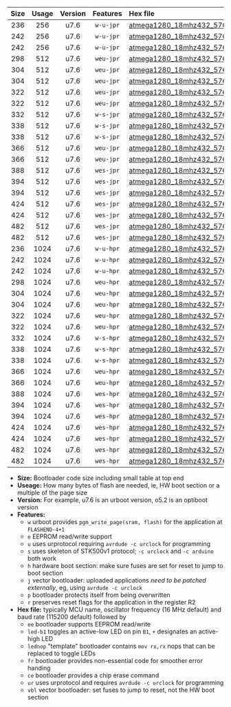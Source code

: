 |Size|Usage|Version|Features|Hex file|
|:-:|:-:|:-:|:-:|:--|
|236|256|u7.6|`w-u-jpr`|[atmega1280_18mhz432_57600bps_ur_vbl.hex](https://raw.githubusercontent.com/stefanrueger/urboot/main//atmega1280_18mhz432_57600bps_ur_vbl.hex)|
|242|256|u7.6|`w-u-jpr`|[atmega1280_18mhz432_57600bps_led+b7_ur_vbl.hex](https://raw.githubusercontent.com/stefanrueger/urboot/main//atmega1280_18mhz432_57600bps_led+b7_ur_vbl.hex)|
|242|256|u7.6|`w-u-jpr`|[atmega1280_18mhz432_57600bps_lednop_ur_vbl.hex](https://raw.githubusercontent.com/stefanrueger/urboot/main//atmega1280_18mhz432_57600bps_lednop_ur_vbl.hex)|
|298|512|u7.6|`weu-jpr`|[atmega1280_18mhz432_57600bps_ee_ur_vbl.hex](https://raw.githubusercontent.com/stefanrueger/urboot/main//atmega1280_18mhz432_57600bps_ee_ur_vbl.hex)|
|304|512|u7.6|`weu-jpr`|[atmega1280_18mhz432_57600bps_ee_led+b7_ur_vbl.hex](https://raw.githubusercontent.com/stefanrueger/urboot/main//atmega1280_18mhz432_57600bps_ee_led+b7_ur_vbl.hex)|
|304|512|u7.6|`weu-jpr`|[atmega1280_18mhz432_57600bps_ee_lednop_ur_vbl.hex](https://raw.githubusercontent.com/stefanrueger/urboot/main//atmega1280_18mhz432_57600bps_ee_lednop_ur_vbl.hex)|
|322|512|u7.6|`weu-jpr`|[atmega1280_18mhz432_57600bps_ee_led+b7_fr_ur_vbl.hex](https://raw.githubusercontent.com/stefanrueger/urboot/main//atmega1280_18mhz432_57600bps_ee_led+b7_fr_ur_vbl.hex)|
|322|512|u7.6|`weu-jpr`|[atmega1280_18mhz432_57600bps_ee_lednop_fr_ur_vbl.hex](https://raw.githubusercontent.com/stefanrueger/urboot/main//atmega1280_18mhz432_57600bps_ee_lednop_fr_ur_vbl.hex)|
|332|512|u7.6|`w-s-jpr`|[atmega1280_18mhz432_57600bps_vbl.hex](https://raw.githubusercontent.com/stefanrueger/urboot/main//atmega1280_18mhz432_57600bps_vbl.hex)|
|338|512|u7.6|`w-s-jpr`|[atmega1280_18mhz432_57600bps_led+b7_vbl.hex](https://raw.githubusercontent.com/stefanrueger/urboot/main//atmega1280_18mhz432_57600bps_led+b7_vbl.hex)|
|338|512|u7.6|`w-s-jpr`|[atmega1280_18mhz432_57600bps_lednop_vbl.hex](https://raw.githubusercontent.com/stefanrueger/urboot/main//atmega1280_18mhz432_57600bps_lednop_vbl.hex)|
|366|512|u7.6|`weu-jpr`|[atmega1280_18mhz432_57600bps_ee_led+b7_fr_ce_ur_vbl.hex](https://raw.githubusercontent.com/stefanrueger/urboot/main//atmega1280_18mhz432_57600bps_ee_led+b7_fr_ce_ur_vbl.hex)|
|366|512|u7.6|`weu-jpr`|[atmega1280_18mhz432_57600bps_ee_lednop_fr_ce_ur_vbl.hex](https://raw.githubusercontent.com/stefanrueger/urboot/main//atmega1280_18mhz432_57600bps_ee_lednop_fr_ce_ur_vbl.hex)|
|388|512|u7.6|`wes-jpr`|[atmega1280_18mhz432_57600bps_ee_vbl.hex](https://raw.githubusercontent.com/stefanrueger/urboot/main//atmega1280_18mhz432_57600bps_ee_vbl.hex)|
|394|512|u7.6|`wes-jpr`|[atmega1280_18mhz432_57600bps_ee_led+b7_vbl.hex](https://raw.githubusercontent.com/stefanrueger/urboot/main//atmega1280_18mhz432_57600bps_ee_led+b7_vbl.hex)|
|394|512|u7.6|`wes-jpr`|[atmega1280_18mhz432_57600bps_ee_lednop_vbl.hex](https://raw.githubusercontent.com/stefanrueger/urboot/main//atmega1280_18mhz432_57600bps_ee_lednop_vbl.hex)|
|424|512|u7.6|`wes-jpr`|[atmega1280_18mhz432_57600bps_ee_led+b7_fr_vbl.hex](https://raw.githubusercontent.com/stefanrueger/urboot/main//atmega1280_18mhz432_57600bps_ee_led+b7_fr_vbl.hex)|
|424|512|u7.6|`wes-jpr`|[atmega1280_18mhz432_57600bps_ee_lednop_fr_vbl.hex](https://raw.githubusercontent.com/stefanrueger/urboot/main//atmega1280_18mhz432_57600bps_ee_lednop_fr_vbl.hex)|
|482|512|u7.6|`wes-jpr`|[atmega1280_18mhz432_57600bps_ee_led+b7_fr_ce_vbl.hex](https://raw.githubusercontent.com/stefanrueger/urboot/main//atmega1280_18mhz432_57600bps_ee_led+b7_fr_ce_vbl.hex)|
|482|512|u7.6|`wes-jpr`|[atmega1280_18mhz432_57600bps_ee_lednop_fr_ce_vbl.hex](https://raw.githubusercontent.com/stefanrueger/urboot/main//atmega1280_18mhz432_57600bps_ee_lednop_fr_ce_vbl.hex)|
|236|1024|u7.6|`w-u-hpr`|[atmega1280_18mhz432_57600bps_ur.hex](https://raw.githubusercontent.com/stefanrueger/urboot/main//atmega1280_18mhz432_57600bps_ur.hex)|
|242|1024|u7.6|`w-u-hpr`|[atmega1280_18mhz432_57600bps_led+b7_ur.hex](https://raw.githubusercontent.com/stefanrueger/urboot/main//atmega1280_18mhz432_57600bps_led+b7_ur.hex)|
|242|1024|u7.6|`w-u-hpr`|[atmega1280_18mhz432_57600bps_lednop_ur.hex](https://raw.githubusercontent.com/stefanrueger/urboot/main//atmega1280_18mhz432_57600bps_lednop_ur.hex)|
|298|1024|u7.6|`weu-hpr`|[atmega1280_18mhz432_57600bps_ee_ur.hex](https://raw.githubusercontent.com/stefanrueger/urboot/main//atmega1280_18mhz432_57600bps_ee_ur.hex)|
|304|1024|u7.6|`weu-hpr`|[atmega1280_18mhz432_57600bps_ee_led+b7_ur.hex](https://raw.githubusercontent.com/stefanrueger/urboot/main//atmega1280_18mhz432_57600bps_ee_led+b7_ur.hex)|
|304|1024|u7.6|`weu-hpr`|[atmega1280_18mhz432_57600bps_ee_lednop_ur.hex](https://raw.githubusercontent.com/stefanrueger/urboot/main//atmega1280_18mhz432_57600bps_ee_lednop_ur.hex)|
|322|1024|u7.6|`weu-hpr`|[atmega1280_18mhz432_57600bps_ee_led+b7_fr_ur.hex](https://raw.githubusercontent.com/stefanrueger/urboot/main//atmega1280_18mhz432_57600bps_ee_led+b7_fr_ur.hex)|
|322|1024|u7.6|`weu-hpr`|[atmega1280_18mhz432_57600bps_ee_lednop_fr_ur.hex](https://raw.githubusercontent.com/stefanrueger/urboot/main//atmega1280_18mhz432_57600bps_ee_lednop_fr_ur.hex)|
|332|1024|u7.6|`w-s-hpr`|[atmega1280_18mhz432_57600bps.hex](https://raw.githubusercontent.com/stefanrueger/urboot/main//atmega1280_18mhz432_57600bps.hex)|
|338|1024|u7.6|`w-s-hpr`|[atmega1280_18mhz432_57600bps_led+b7.hex](https://raw.githubusercontent.com/stefanrueger/urboot/main//atmega1280_18mhz432_57600bps_led+b7.hex)|
|338|1024|u7.6|`w-s-hpr`|[atmega1280_18mhz432_57600bps_lednop.hex](https://raw.githubusercontent.com/stefanrueger/urboot/main//atmega1280_18mhz432_57600bps_lednop.hex)|
|366|1024|u7.6|`weu-hpr`|[atmega1280_18mhz432_57600bps_ee_led+b7_fr_ce_ur.hex](https://raw.githubusercontent.com/stefanrueger/urboot/main//atmega1280_18mhz432_57600bps_ee_led+b7_fr_ce_ur.hex)|
|366|1024|u7.6|`weu-hpr`|[atmega1280_18mhz432_57600bps_ee_lednop_fr_ce_ur.hex](https://raw.githubusercontent.com/stefanrueger/urboot/main//atmega1280_18mhz432_57600bps_ee_lednop_fr_ce_ur.hex)|
|388|1024|u7.6|`wes-hpr`|[atmega1280_18mhz432_57600bps_ee.hex](https://raw.githubusercontent.com/stefanrueger/urboot/main//atmega1280_18mhz432_57600bps_ee.hex)|
|394|1024|u7.6|`wes-hpr`|[atmega1280_18mhz432_57600bps_ee_led+b7.hex](https://raw.githubusercontent.com/stefanrueger/urboot/main//atmega1280_18mhz432_57600bps_ee_led+b7.hex)|
|394|1024|u7.6|`wes-hpr`|[atmega1280_18mhz432_57600bps_ee_lednop.hex](https://raw.githubusercontent.com/stefanrueger/urboot/main//atmega1280_18mhz432_57600bps_ee_lednop.hex)|
|424|1024|u7.6|`wes-hpr`|[atmega1280_18mhz432_57600bps_ee_led+b7_fr.hex](https://raw.githubusercontent.com/stefanrueger/urboot/main//atmega1280_18mhz432_57600bps_ee_led+b7_fr.hex)|
|424|1024|u7.6|`wes-hpr`|[atmega1280_18mhz432_57600bps_ee_lednop_fr.hex](https://raw.githubusercontent.com/stefanrueger/urboot/main//atmega1280_18mhz432_57600bps_ee_lednop_fr.hex)|
|482|1024|u7.6|`wes-hpr`|[atmega1280_18mhz432_57600bps_ee_led+b7_fr_ce.hex](https://raw.githubusercontent.com/stefanrueger/urboot/main//atmega1280_18mhz432_57600bps_ee_led+b7_fr_ce.hex)|
|482|1024|u7.6|`wes-hpr`|[atmega1280_18mhz432_57600bps_ee_lednop_fr_ce.hex](https://raw.githubusercontent.com/stefanrueger/urboot/main//atmega1280_18mhz432_57600bps_ee_lednop_fr_ce.hex)|

- **Size:** Bootloader code size including small table at top end
- **Useage:** How many bytes of flash are needed, ie, HW boot section or a multiple of the page size
- **Version:** For example, u7.6 is an urboot version, o5.2 is an optiboot version
- **Features:**
  + `w` urboot provides `pgm_write_page(sram, flash)` for the application at `FLASHEND-4+1`
  + `e` EEPROM read/write support
  + `u` uses urprotocol requiring `avrdude -c urclock` for programming
  + `s` uses skeleton of STK500v1 protocol; `-c urclock` and `-c arduino` both work
  + `h` hardware boot section: make sure fuses are set for reset to jump to boot section
  + `j` vector bootloader: uploaded applications *need to be patched externally*, eg, using `avrdude -c urclock`
  + `p` bootloader protects itself from being overwritten
  + `r` preserves reset flags for the application in the register R2
- **Hex file:** typically MCU name, oscillator frequency (16 MHz default) and baud rate (115200 default) followed by
  + `ee` bootloader supports EEPROM read/write
  + `led-b1` toggles an active-low LED on pin `B1`, `+` designates an active-high LED
  + `lednop` "template" bootloader contains `mov rx,rx` nops that can be replaced to toggle LEDs
  + `fr` bootloader provides non-essential code for smoother error handing
  + `ce` bootloader provides a chip erase command
  + `ur` uses urprotocol and requires `avrdude -c urclock` for programming
  + `vbl` vector bootloader: set fuses to jump to reset, not the HW boot section
